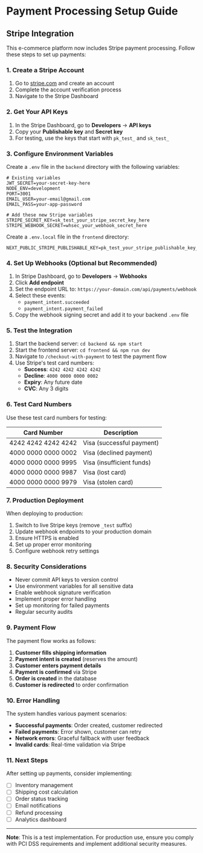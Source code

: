 # Payment Processing Setup Guide

## Stripe Integration

This e-commerce platform now includes Stripe payment processing. Follow these steps to set up payments:

### 1. Create a Stripe Account

1. Go to [stripe.com](https://stripe.com) and create an account
2. Complete the account verification process
3. Navigate to the Stripe Dashboard

### 2. Get Your API Keys

1. In the Stripe Dashboard, go to **Developers** → **API keys**
2. Copy your **Publishable key** and **Secret key**
3. For testing, use the keys that start with `pk_test_` and `sk_test_`

### 3. Configure Environment Variables

Create a `.env` file in the `backend` directory with the following variables:

```env
# Existing variables
JWT_SECRET=your-secret-key-here
NODE_ENV=development
PORT=3001
EMAIL_USER=your-email@gmail.com
EMAIL_PASS=your-app-password

# Add these new Stripe variables
STRIPE_SECRET_KEY=sk_test_your_stripe_secret_key_here
STRIPE_WEBHOOK_SECRET=whsec_your_webhook_secret_here
```

Create a `.env.local` file in the `frontend` directory:

```env
NEXT_PUBLIC_STRIPE_PUBLISHABLE_KEY=pk_test_your_stripe_publishable_key_here
```

### 4. Set Up Webhooks (Optional but Recommended)

1. In Stripe Dashboard, go to **Developers** → **Webhooks**
2. Click **Add endpoint**
3. Set the endpoint URL to: `https://your-domain.com/api/payments/webhook`
4. Select these events:
   - `payment_intent.succeeded`
   - `payment_intent.payment_failed`
5. Copy the webhook signing secret and add it to your backend `.env` file

### 5. Test the Integration

1. Start the backend server: `cd backend && npm start`
2. Start the frontend server: `cd frontend && npm run dev`
3. Navigate to `/checkout-with-payment` to test the payment flow
4. Use Stripe's test card numbers:
   - **Success**: `4242 4242 4242 4242`
   - **Decline**: `4000 0000 0000 0002`
   - **Expiry**: Any future date
   - **CVC**: Any 3 digits

### 6. Test Card Numbers

Use these test card numbers for testing:

| Card Number | Description |
|-------------|-------------|
| 4242 4242 4242 4242 | Visa (successful payment) |
| 4000 0000 0000 0002 | Visa (declined payment) |
| 4000 0000 0000 9995 | Visa (insufficient funds) |
| 4000 0000 0000 9987 | Visa (lost card) |
| 4000 0000 0000 9979 | Visa (stolen card) |

### 7. Production Deployment

When deploying to production:

1. Switch to live Stripe keys (remove `_test` suffix)
2. Update webhook endpoints to your production domain
3. Ensure HTTPS is enabled
4. Set up proper error monitoring
5. Configure webhook retry settings

### 8. Security Considerations

- Never commit API keys to version control
- Use environment variables for all sensitive data
- Enable webhook signature verification
- Implement proper error handling
- Set up monitoring for failed payments
- Regular security audits

### 9. Payment Flow

The payment flow works as follows:

1. **Customer fills shipping information**
2. **Payment intent is created** (reserves the amount)
3. **Customer enters payment details**
4. **Payment is confirmed** via Stripe
5. **Order is created** in the database
6. **Customer is redirected** to order confirmation

### 10. Error Handling

The system handles various payment scenarios:

- **Successful payments**: Order created, customer redirected
- **Failed payments**: Error shown, customer can retry
- **Network errors**: Graceful fallback with user feedback
- **Invalid cards**: Real-time validation via Stripe

### 11. Next Steps

After setting up payments, consider implementing:

- [ ] Inventory management
- [ ] Shipping cost calculation
- [ ] Order status tracking
- [ ] Email notifications
- [ ] Refund processing
- [ ] Analytics dashboard

---

**Note**: This is a test implementation. For production use, ensure you comply with PCI DSS requirements and implement additional security measures. 